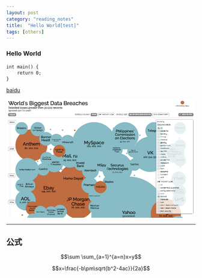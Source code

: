 ```yaml
---
layout: post
category: "reading_notes"
title:  "Hello World[test]"
tags: [others]
---
```

### Hello World 

```
int main() {
    return 0;
}
```

[baidu](http://www.baidu.com)

<a href='http://www.baidu.com'>
    <img src="/images/posts/2017-03-07/breaches.png">
</a>


---
公式
---
$$\sum \sum_{a=1}^{a=n}x=y$$

$$x=\frac{-b\pm\sqrt{b^2-4ac}}{2a}$$
